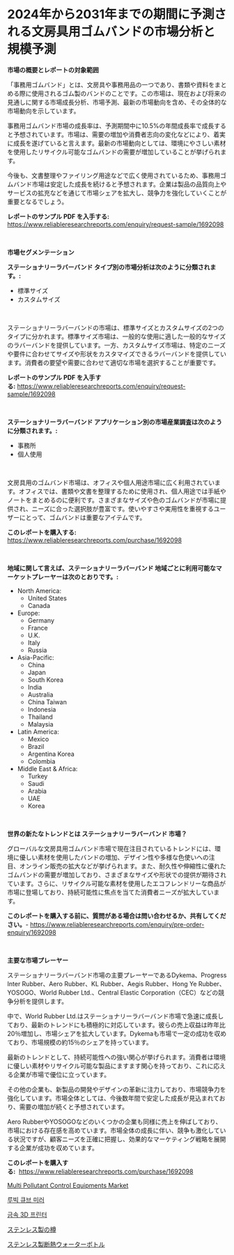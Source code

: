 <p><h1>2024年から2031年までの期間に予測される文房具用ゴムバンドの市場分析と規模予測</h1></p><p><strong>市場の概要とレポートの対象範囲</strong></p>
<p><p>「事務用ゴムバンド」とは、文房具や事務用品の一つであり、書類や資料をまとめる際に使用されるゴム製のバンドのことです。この市場は、現在および将来の見通しに関する市場成長分析、市場予測、最新の市場動向を含め、その全体的な市場動向を示しています。</p><p>事務用ゴムバンド市場の成長率は、予測期間中に10.5%の年間成長率で成長すると予想されています。市場は、需要の増加や消費者志向の変化などにより、着実に成長を遂げていると言えます。最新の市場動向としては、環境にやさしい素材を使用したリサイクル可能なゴムバンドの需要が増加していることが挙げられます。</p><p>今後も、文書整理やファイリング用途などで広く使用されているため、事務用ゴムバンド市場は安定した成長を続けると予想されます。企業は製品の品質向上やサービスの拡充などを通じて市場シェアを拡大し、競争力を強化していくことが重要となるでしょう。</p></p>
<p><strong>レポートのサンプル PDF を入手する:</strong> <a href="https://www.reliableresearchreports.com/enquiry/request-sample/1692098">https://www.reliableresearchreports.com/enquiry/request-sample/1692098</a></p>
<p>&nbsp;</p>
<p><strong>市場セグメンテーション</strong></p>
<p><strong>ステーショナリーラバーバンド タイプ別の市場分析は次のように分類されます。:</strong></p>
<p><ul><li>標準サイズ</li><li>カスタムサイズ</li></ul></p>
<p>&nbsp;</p>
<p><p>ステーショナリーラバーバンドの市場は、標準サイズとカスタムサイズの2つのタイプに分かれます。標準サイズ市場は、一般的な使用に適した一般的なサイズのラバーバンドを提供しています。一方、カスタムサイズ市場は、特定のニーズや要件に合わせてサイズや形状をカスタマイズできるラバーバンドを提供しています。消費者の要望や需要に合わせて適切な市場を選択することが重要です。</p></p>
<p><strong>レポートのサンプル PDF を入手する:</strong>&nbsp;<a href="https://www.reliableresearchreports.com/enquiry/request-sample/1692098">https://www.reliableresearchreports.com/enquiry/request-sample/1692098</a></p>
<p>&nbsp;</p>
<p><strong> ステーショナリーラバーバンド アプリケーション別の市場産業調査は次のように分類されます。:</strong></p>
<p><ul><li>事務所</li><li>個人使用</li></ul></p>
<p>&nbsp;</p>
<p><p>文房具用のゴムバンド市場は、オフィスや個人用途市場に広く利用されています。オフィスでは、書類や文書を整理するために使用され、個人用途では手紙やノートをまとめるのに便利です。さまざまなサイズや色のゴムバンドが市場に提供され、ニーズに合った選択肢が豊富です。使いやすさや実用性を重視するユーザーにとって、ゴムバンドは重要なアイテムです。</p></p>
<p><strong>このレポートを購入する:</strong>&nbsp; <a href="https://www.reliableresearchreports.com/purchase/1692098">https://www.reliableresearchreports.com/purchase/1692098</a></p>
<p>&nbsp;</p>
<p><strong>地域に関して言えば、ステーショナリーラバーバンド 地域ごとに利用可能なマーケットプレーヤーは次のとおりです。:</strong></p>
<p><ul>
    <li>
        North America:
        <ul>
            <li>United States</li>
            <li>Canada</li>
        </ul>
    </li>
    <li>
        Europe:
        <ul>
            <li>Germany</li>
            <li>France</li>
            <li>U.K.</li>
            <li>Italy</li>
            <li>Russia</li>
        </ul>
    </li>
    <li>
        Asia-Pacific:
        <ul>
            <li>China</li>
            <li>Japan</li>
            <li>South Korea</li>
            <li>India</li>
            <li>Australia</li>
            <li>China Taiwan</li>
            <li>Indonesia</li>
            <li>Thailand</li>
            <li>Malaysia</li>
        </ul>
    </li>
    <li>
        Latin America:
        <ul>
            <li>Mexico</li>
            <li>Brazil</li>
            <li>Argentina Korea</li>
            <li>Colombia</li>
        </ul>
    </li>
    <li>
        Middle East & Africa:
        <ul>
            <li>Turkey</li>
            <li>Saudi</li>
            <li>Arabia</li>
            <li>UAE</li>
            <li>Korea</li>
        </ul>
    </li>
    </ul></p>
<p>&nbsp;</p>
<p><strong>世界の新たなトレンドとは ステーショナリーラバーバンド 市場？</strong></p>
<p><p>グローバルな文房具用ゴムバンド市場で現在注目されているトレンドには、環境に優しい素材を使用したバンドの増加、デザイン性や多様な色使いへの注目、オンライン販売の拡大などが挙げられます。また、耐久性や伸縮性に優れたゴムバンドの需要が増加しており、さまざまなサイズや形状での提供が期待されています。さらに、リサイクル可能な素材を使用したエコフレンドリーな商品が市場に登場しており、持続可能性に焦点を当てた消費者ニーズが拡大しています。</p></p>
<p><strong>このレポートを購入する前に、質問がある場合は問い合わせるか、共有してください。</strong>- <a href="https://www.reliableresearchreports.com/enquiry/pre-order-enquiry/1692098">https://www.reliableresearchreports.com/enquiry/pre-order-enquiry/1692098</a></p>
<p>&nbsp;</p>
<p><strong>主要な市場プレーヤー</strong></p>
<p><p>ステーショナリーラバーバンド市場の主要プレーヤーであるDykema、Progress Inter Rubber、Aero Rubber、KL Rubber、Aegis Rubber、Hong Ye Rubber、YOSOGO、World Rubber Ltd.、Central Elastic Corporation（CEC）などの競争分析を提供します。 </p><p>中で、World Rubber Ltd.はステーショナリーラバーバンド市場で急速に成長しており、最新のトレンドにも積極的に対応しています。彼らの売上収益は昨年比20％増加し、市場シェアを拡大しています。Dykemaも市場で一定の成功を収めており、市場規模の約15％のシェアを持っています。 </p><p>最新のトレンドとして、持続可能性への強い関心が挙げられます。消費者は環境に優しい素材やリサイクル可能な製品にますます関心を持っており、これに応える企業が市場で優位に立っています。 </p><p>その他の企業も、新製品の開発やデザインの革新に注力しており、市場競争力を強化しています。市場全体としては、今後数年間で安定した成長が見込まれており、需要の増加が続くと予想されています。 </p><p>Aero RubberやYOSOGOなどのいくつかの企業も同様に売上を伸ばしており、市場における存在感を高めています。市場全体の成長に伴い、競争も激化している状況ですが、顧客ニーズを正確に把握し、効果的なマーケティング戦略を展開する企業が成功を収めています。</p></p>
<p><strong>このレポートを購入する:</strong>&nbsp;&nbsp;<a href="https://www.reliableresearchreports.com/purchase/1692098">https://www.reliableresearchreports.com/purchase/1692098</a></p>
<p><p><a href="https://boundless-drawbridge-702.notion.site/Multi-Pollutant-Control-Equipments-Market-Size-Furnishes-Valuable-Information-Encompassing-Market-Sh-3e23d726bb5a46288c1b289ff1fefd58">Multi Pollutant Control Equipments Market</a></p><p><a href="https://github.com/crfsywufhm81415/Market-Research-Report-List-1/blob/main/9522378187608.md">루빅 큐브 미러</a></p><p><a href="https://medium.com/@jimmieytrau676766/%EA%B8%88%EC%86%8D-3d-%ED%94%84%EB%A6%B0%ED%84%B0-%EC%8B%9C%EC%9E%A5-%EA%B7%9C%EB%AA%A8-cagr-%ED%8A%B8%EB%A0%8C%EB%93%9C-2024-2030-a253cf693e14">금속 3D 프린터</a></p><p><a href="https://github.com/cnnriuez22368/Market-Research-Report-List-1/blob/main/7078307187674.md">ステンレス製の樽</a></p><p><a href="https://github.com/zekaoe592392/Market-Research-Report-List-1/blob/main/3398128187673.md">ステンレス製断熱ウォーターボトル</a></p></p>